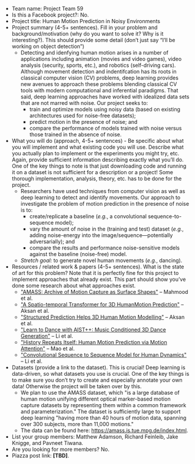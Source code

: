 - Team name: Project Team 59
- Is this a Facebook project?: No.
- Project title: Human Motion Prediction in Noisy Environments
- Project summary (4-5+ sentences). Fill in your problem and 
background/motivation (why do you want to solve it? Why is it interesting?).
This should provide some detail (don’t just say “I’ll be working on object
detection”)
    + Detecting and idenfying human motion arises in a number of applications
    including animation (movies and video games), video analysis (security,
    sports, etc.), and robotics (self-driving cars). Although movement detection
    and indentifcation has its roots in classical computer vision (CV) problems,
    deep learning provides new avenues to approach these problems blending 
    classical CV tools with modern computational and inferential paradigms. That
    said, deep learning approaches have worked with idealized data sets that are
    not marred with noise. Our project seeks to:
        - train and optimize models using noisy data (based on existing 
        architectures used for noise-free datasets);
        - predict motion in the presence of noise; and
        - compare the performance of models trained with noise versus those 
        trained in the absence of noise.
- What you will do (approach, 4-5+ sentences) - Be specific about what you will
implement and what existing code you will use. Describe what you actually plan
to implement or the experiments you might try, etc. Again, provide sufficient
information describing exactly what you’ll do. One of the key things to note is
that just downloading code and running it on a dataset is not sufficient for a
description or a project! Some thorough implementation, analysis, theory, etc.
has to be done for the project.
    + Researchers have used techniques from computer vision as well as deep
    learning to detect and identify movements. Our approach to investigate 
    the problem of motion prediction in the presence of noise is to:
        - create/replicate a baseline (*e.g.*, a convolutional 
        sequence-to-sequence model);
        - vary the amount of noise in the (training and test) dataset 
        (*e.g.*, adding noise-energy into the image/sequence—potentially 
        adversarially); and
        - compare the results and performance noise-sensitive models against
        the baseline (noise-free) model.
    + *Stretch goal:* to generate novel human movements (*e.g.*, dancing).
- Resources / related work & papers (4-5+ sentences). What is the state of art
for this problem? Note that it is perfectly fine for this project to implement
approaches that already exist. This part should show you’ve done some research
about what approaches exist.
    + ["AMASS: Archive of Motion Capture as Surface Shapes"](https://arxiv.org/pdf/1904.03278.pdf) – Mahmood et al.
    + ["A Spatio-temporal Transformer for 3D HumanMotion Prediction"](https://arxiv.org/pdf/2004.08692.pdf) – Aksan et al.
    + ["Structured Prediction Helps 3D Human Motion Modelling"](https://arxiv.org/pdf/1910.09070.pdf) – Aksan et al.
    + ["Learn to Dance with AIST++: Music Conditioned 3D Dance Generation"](https://paperswithcode.com/paper/learn-to-dance-with-aist-music-conditioned-3d) – Li et al.
    + ["History Repeats Itself: Human Motion Prediction via Motion Attention"](https://paperswithcode.com/paper/history-repeats-itself-human-motion) – Mao et al.
    + ["Convolutional Sequence to Sequence Model for Human Dynamics"](https://arxiv.org/pdf/1805.00655.pdf) – Li et al.
- Datasets (provide a link to the dataset). This is crucial! Deep learning is
data-driven, so what datasets you use is crucial. One of the key things is to
make sure you don’t try to create and especially annotate your own data!
Otherwise the project will be taken over by this.
    + We plan to use the AMASS dataset, which "is a large database of human
    motion unifying different optical marker-based motion capture datasets by
    representing them within a common framework and parameterization." The
    dataset is sufficiently large to support deep learning "having more than 40
    hours of motion data, spanning over 300 subjects, more than 11,000 motions."
    + The data can be found here: <https://amass.is.tue.mpg.de/index.html>.
- List your group members: Matthew Adamson, Richard Feinleib, Jake Knigge, and
Pavneet Tiwana.
- Are you looking for more members? No.
- Piazza post link: **[TBD]**.